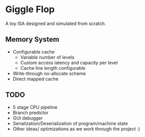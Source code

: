 # Giggle Flop

A toy ISA designed and simulated from scratch.

## Memory System

- Configurable cache
    - Variable number of levels
    - Custom access latency and capacity per level
    - Cache line length configurable
- Write-through no-allocate scheme
- Direct mapped cache

## TODO

- 5 stage CPU pipeline
- Branch predictor
- GUI debugger
- Serialization/Deserialization of program/machine state
- Other ideas/ optimizations as we work through the project :)
